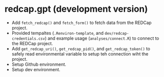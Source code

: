 # redcap.gpt (development version)

* Add `fetch_redcap()` and `fetch_form()` to fetch data from the REDCap project.
* Provided tempaltes (`.Renviron-template`, and `dev/redcap-credentials.csv`) and example usage (`analyses/connect.R`) to connect to the REDCap project.
* Add `get_redcap_uri()`, `get_redcap_pid()`, and `get_redcap_token()` to safely read environmental variable to setup teh connection wiht the project.
* Setup Github environment.
* Setup dev environment.
